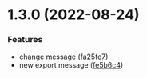 # 1.3.0 (2022-08-24)


### Features

* change message ([fa25fe7](https://github.com/ashutosh-ukey/bare-node-proj/commit/fa25fe7247ea294641b54569a526f46ec5294958))
* new export message ([fe5b6c4](https://github.com/ashutosh-ukey/bare-node-proj/commit/fe5b6c4ab3626f7f11534de39f6f6474cca6e113))



